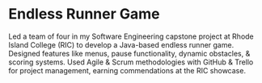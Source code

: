 # Endless Runner Game 
Led a team of four in my Software Engineering capstone project at Rhode Island College (RIC) to develop a Java-based endless runner game. Designed features like menus, pause functionality, dynamic obstacles, & scoring systems. Used Agile & Scrum methodologies with GitHub & Trello for project management, earning commendations at the RIC  showcase.
